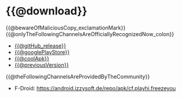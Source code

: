 # {{@download}}
{{@bewareOfMaliciousCopy_exclamationMark}}{{@onlyTheFollowingChannelsAreOfficiallyRecognizedNow_colon}}
* [{{@gitHub_release}}](https://github.com/FreezeYou/FreezeYou/releases)
* [{{@googlePlayStore}}](https://play.google.com/store/apps/details?id=cf.playhi.freezeyou)
* [{{@coolApk}}](https://www.coolapk.com/apk/165728)
* [{{@previousVersion}}](../changelog/)

{{@theFollowingChannelsAreProvidedByTheCommunity}}
* F-Droid: <https://android.izzysoft.de/repo/apk/cf.playhi.freezeyou>

